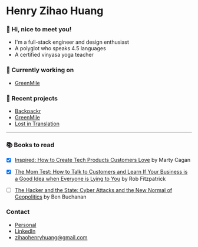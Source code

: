 
# Henry Zihao Huang

### 💬  Hi, nice to meet you!
* I'm a full-stack engineer and design enthusiast
* A polyglot who speaks 4.5 languages
* A certified vinyasa yoga teacher


### 🌱  Currently working on
* [GreenMile](https://greenmile-aa.herokuapp.com/)

### 👯 Recent projects
* [Backpackr](https://backpackr-aa.herokuapp.com/)
* [GreenMile](https://greenmile-aa.herokuapp.com/)
* [Lost in Translation](https://henryzihaohuang.github.io/lost_in_translation/) 

---

### :books: Books to read
- [x] [Inspired: How to Create Tech Products Customers Love](https://www.goodreads.com/book/show/35249663-inspired) by Marty Cagan
- [x] [The Mom Test: How to Talk to Customers and Learn If Your Business is a Good Idea when Everyone is Lying to You](https://www.goodreads.com/book/show/52283963-the-mom-test?from_search=true&from_srp=true&qid=jBkdaaD0bL&rank=1) by Rob Fitzpatrick
- [ ] [The Hacker and the State: Cyber Attacks and the New Normal of Geopolitics](https://www.hup.harvard.edu/catalog.php?isbn=9780674987555) by Ben Buchanan


### Contact
* [Personal](http://henryzihaohuang.github.io/)
* [LinkedIn](https://www.linkedin.com/in/zihaohuang/)
* zihaohenryhuang@gmail.com


